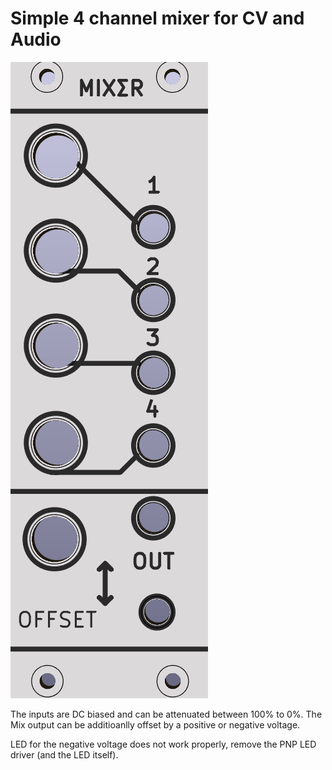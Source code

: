 # Simple 4 channel mixer for CV and Audio

![](https://raw.githubusercontent.com/Fihdi/Eurorack/main/Mixer/Mixer_Front.png)

The inputs are DC biased and can be attenuated between 100% to 0%. The Mix output can be additioanlly offset by a positive or negative voltage.

LED for the negative voltage does not work properly, remove the PNP LED driver (and the LED itself).
